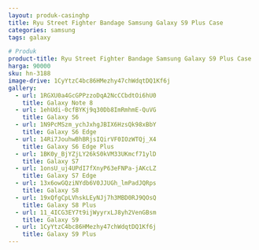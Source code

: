```yaml
---
layout: produk-casinghp
title: Ryu Street Fighter Bandage Samsung Galaxy S9 Plus Case
categories: samsung
tags: galaxy

# Produk
product-title: Ryu Street Fighter Bandage Samsung Galaxy S9 Plus Case
harga: 90000
sku: hn-3188
image-drive: 1CyYtzC4bc86HMezhy47chWdqtDQ1Kf6j
gallery:
  - url: 1RGXU0a4GcGPPzzoDqA2NcCCbdtOi6hU0
    title: Galaxy Note 8
  - url: 1ehUdi-0cfBYKj9q30Db8ImRmhmE-QuVG
    title: Galaxy S6
  - url: 1N9PcMSzm_ychJxhgJBIX6HzsQk98xBbY
    title: Galaxy S6 Edge
  - url: 14Ri7JouhwBhBRjsIQirVF0IOzWTQj_X4
    title: Galaxy S6 Edge Plus
  - url: 1BK0y_BjYZjLY26kS0kVM33UKmcf71ylD
    title: Galaxy S7
  - url: 1onsU_uj4UPdI7fXnyP63eFNPa-jAKcLZ
    title: Galaxy S7 Edge
  - url: 13x6owGQziNYdb6V0JJUGh_lmPadJQRps
    title: Galaxy S8
  - url: 19xQfgCpLVhskLEyNJj7h3MBD0RJ9QOsQ
    title: Galaxy S8 Plus
  - url: 11_4ICG3EY7t9ijWyyrxLJ8yh2VenGBsm
    title: Galaxy S9
  - url: 1CyYtzC4bc86HMezhy47chWdqtDQ1Kf6j
    title: Galaxy S9 Plus
---
```

